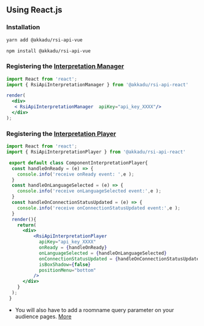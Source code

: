 ## Using React.js

### Installation
```bash
yarn add @akkadu/rsi-api-vue
```
```bash
npm install @akkadu/rsi-api-vue
```

### Registering the [Interpretation Manager](/interpretation-manager/index.html)

```jsx
import React from 'react';
import { RsiApiInterpretationManager } from '@akkadu/rsi-api-react'

render(
  <div>
   < RsiApiInterpretationManager  apiKey="api_key_XXXX"/>
  </div>
);
```

### Registering the [Interpretation Player](/interpretation-player/index.html)


```jsx
import React from 'react';
import { RsiApiInterpretationPlayer } from '@akkadu/rsi-api-react'

 export default class ComponentInterpretationPlayer{
  const handleOnReady = (e) => {
    console.info('receive onReady event: ',e );
  }
  const handleOnLanguageSelected = (e) => {
    console.info('receive onLanguageSelected event:',e );
  }
  const handleOnConnectionStatusUpdated = (e) => {
    console.info('receive onConnectionStatusUpdated event:',e );
  } 
  render(){ 
    return(  
      <div>
          <RsiApiInterpretationPlayer
            apiKey="api_key_XXXX"
            onReady = {handleOnReady}
            onLanguageSelected = {handleOnLanguageSelected}
            onConnectionStatusUpdated = {handleOnConnectionStatusUpdated}
            isBoxShadow={false}
            positionMenu="bottom" 
          />
      </div>
    }
  );
 }

```

* You will also have to add a roomname query parameter on your audience pages. [More](/interpretation-player/roomname.md)



